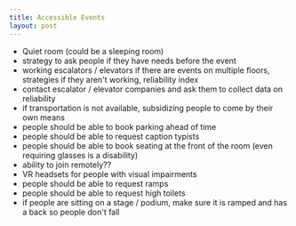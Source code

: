 ```yaml
---
title: Accessible Events
layout: post
---
```


- Quiet room (could be a sleeping room)
- strategy to ask people if they have needs before the event
- working escalators / elevators if there are events on multiple floors, strategies if they aren't working, reliability index
- contact escalator / elevator companies and ask them to collect data on reliability
- if transportation is not available, subsidizing people to come by their own means
- people should be able to book parking ahead of time
- people should be able to request caption typists
- people should be able to book seating at the front of the room (even requiring glasses is a disability)
- ability to join remotely??
- VR headsets for people with visual impairments
- people should be able to request ramps
- people should be able to request high toilets
- if people are sitting on a stage / podium, make sure it is ramped and has a back so people don't fall


